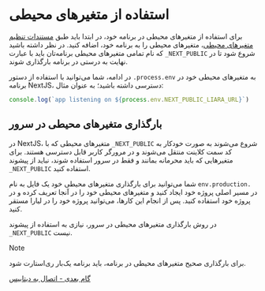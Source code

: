 # استفاده از متغیرهای محیطی 


برای استفاده از متغیرهای محیطی در برنامه خود، در ابتدا باید طبق [مستندات تنظیم متغیرهای محیطی](../../../details/envs.md)، متغیرهای محیطی را به برنامه خود، اضافه کنید. در نظر داشته باشید که نام تمامی متغیرهای محیطی برنامه‌تان باید با عبارت `_NEXT_PUBLIC` شروع شود تا در نهایت به درستی در برنامه بارگذاری شوند.

در ادامه، شما می‌توانید با استفاده از دستور `.process.env` به متغیرهای محیطی خود در برنامه NextJS، دسترسی داشته باشید؛ به عنوان مثال:

```js
console.log(`app listening on ${process.env.NEXT_PUBLIC_LIARA_URL}`) 
```

## بارگذاری متغیرهای محیطی در سرور
در NextJS، متغیرهای محیطی که با `_NEXT_PUBLIC` شروع می‌شوند به صورت خودکار به کد سمت کلاینت منتقل می‌شوند و در مرورگر کاربر قابل دسترسی هستند. برای متغیرهایی که باید محرمانه بمانند و فقط در سرور استفاده شوند، نباید از پیشوند `_NEXT_PUBLIC` استفاده کنید.

شما می‌توانید برای بارگذاری متغیرهای محیطی خود یک فایل به نام `env.production.` در مسیر اصلی پروژه خود ایجاد کنید و متغیرهای محیطی خود را در آنجا تعریف کرده و در پروژه خود استفاده کنید. پس از انجام این کارها، می‌توانید پروژه خود را در لیارا مستقر کنید. 

در روش بارگذاری متغیرهای محیطی در سرور، نیازی به استفاده از پیشوند `_NEXT_PUBLIC`  نیست.

> [!NOTE]
> برای بارگذاری صحیح متغیرهای محیطی در برنامه، باید برنامه یک‌بار ری‌استارت شود.

[گام بعدی - اتصال به دیتابیس](./connect-to-db/about.md)